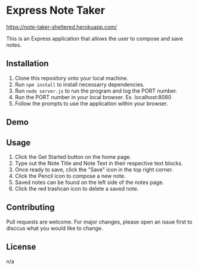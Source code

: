# Express Note Taker

https://note-taker-sheltered.herokuapp.com/

This is an Express application that allows the user to compose and save notes.

## Installation

1. Clone this repository onto your local machine.
2. Run `npm install` to install necessarry dependencies.
3. Run `node server.js` to run the program and log the PORT number.
4. Run the PORT number in your local browser. Ex. localhost:8080
5. Follow the prompts to use the application within your browser.

## Demo

## Usage
1. Click the Get Started button on the home page.
2. Type out the Note Title and Note Text in their respective text blocks.
3. Once ready to save, click the "Save" icon in the top right corner.
4. Click the Pencil icon to compose a new note.
5. Saved notes can be found on the left side of the notes page.
6. Click the red trashcan icon to delete a saved note.

## Contributing
Pull requests are welcome. For major changes, please open an issue first to disccus what you would like to change.

## License
n/a